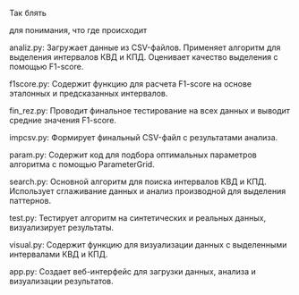 Так блять

для понимания, что где происходит

analiz.py:
Загружает данные из CSV-файлов.
Применяет алгоритм для выделения интервалов КВД и КПД.
Оценивает качество выделения с помощью F1-score.

f1score.py:
Содержит функцию для расчета F1-score на основе эталонных и предсказанных интервалов.

fin_rez.py:
Проводит финальное тестирование на всех данных и выводит средние значения F1-score.

impcsv.py:
Формирует финальный CSV-файл с результатами анализа.

param.py:
Содержит код для подбора оптимальных параметров алгоритма с помощью ParameterGrid.

search.py:
Основной алгоритм для поиска интервалов КВД и КПД. Использует сглаживание данных и анализ производной для выделения паттернов.

test.py:
Тестирует алгоритм на синтетических и реальных данных, визуализирует результаты.

visual.py:
Содержит функцию для визуализации данных с выделенными интервалами КВД и КПД.

app.py:
Создает веб-интерфейс для загрузки данных, анализа и визуализации результатов.
